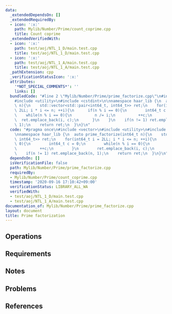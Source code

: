 ```yaml
---
data:
  _extendedDependsOn: []
  _extendedRequiredBy:
  - icon: ':x:'
    path: Mylib/Number/Prime/count_coprime.cpp
    title: Count coprime
  _extendedVerifiedWith:
  - icon: ':x:'
    path: test/aoj/NTL_1_D/main.test.cpp
    title: test/aoj/NTL_1_D/main.test.cpp
  - icon: ':x:'
    path: test/aoj/NTL_1_A/main.test.cpp
    title: test/aoj/NTL_1_A/main.test.cpp
  _pathExtension: cpp
  _verificationStatusIcon: ':x:'
  attributes:
    '*NOT_SPECIAL_COMMENTS*': ''
    links: []
  bundledCode: "#line 2 \"Mylib/Number/Prime/prime_factorize.cpp\"\n#include <vector>\n\
    #include <utility>\n#include <cstdint>\n\nnamespace haar_lib {\n  auto prime_factorize(int64_t\
    \ n){\n    std::vector<std::pair<int64_t, int64_t>> ret;\n    for(int64_t i =\
    \ 2LL; i * i <= n; ++i){\n      if(n % i == 0){\n        int64_t c = 0;\n    \
    \    while(n % i == 0){\n          n /= i;\n          ++c;\n        }\n      \
    \  ret.emplace_back(i, c);\n      }\n    }\n    if(n != 1) ret.emplace_back(n,\
    \ 1);\n    return ret;\n  }\n}\n"
  code: "#pragma once\n#include <vector>\n#include <utility>\n#include <cstdint>\n\
    \nnamespace haar_lib {\n  auto prime_factorize(int64_t n){\n    std::vector<std::pair<int64_t,\
    \ int64_t>> ret;\n    for(int64_t i = 2LL; i * i <= n; ++i){\n      if(n % i ==\
    \ 0){\n        int64_t c = 0;\n        while(n % i == 0){\n          n /= i;\n\
    \          ++c;\n        }\n        ret.emplace_back(i, c);\n      }\n    }\n\
    \    if(n != 1) ret.emplace_back(n, 1);\n    return ret;\n  }\n}\n"
  dependsOn: []
  isVerificationFile: false
  path: Mylib/Number/Prime/prime_factorize.cpp
  requiredBy:
  - Mylib/Number/Prime/count_coprime.cpp
  timestamp: '2020-09-16 17:10:42+09:00'
  verificationStatus: LIBRARY_ALL_WA
  verifiedWith:
  - test/aoj/NTL_1_D/main.test.cpp
  - test/aoj/NTL_1_A/main.test.cpp
documentation_of: Mylib/Number/Prime/prime_factorize.cpp
layout: document
title: Prime factorization
---
```


## Operations

## Requirements

## Notes

## Problems

## References
